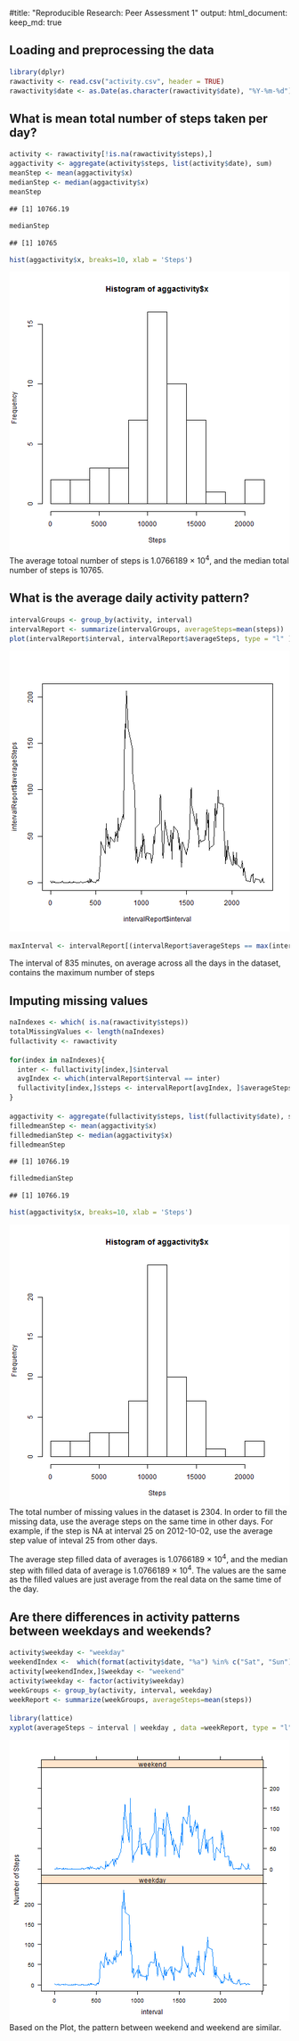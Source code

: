 #title: "Reproducible Research: Peer Assessment 1"
output: 
  html_document:
    keep_md: true



## Loading and preprocessing the data

```r
library(dplyr)
rawactivity <- read.csv("activity.csv", header = TRUE)
rawactivity$date <- as.Date(as.character(rawactivity$date), "%Y-%m-%d")
```


## What is mean total number of steps taken per day?

```r
activity <- rawactivity[!is.na(rawactivity$steps),]
aggactivity <- aggregate(activity$steps, list(activity$date), sum)
meanStep <- mean(aggactivity$x)
medianStep <- median(aggactivity$x)
meanStep
```

```
## [1] 10766.19
```

```r
medianStep
```

```
## [1] 10765
```

```r
hist(aggactivity$x, breaks=10, xlab = 'Steps')
```

![plot of chunk totalSteps](figure/totalSteps-1.png) 
The average totoal number of steps is 1.0766189 &times; 10<sup>4</sup>, and the median total number of steps is 10765.

## What is the average daily activity pattern?

```r
intervalGroups <- group_by(activity, interval)
intervalReport <- summarize(intervalGroups, averageSteps=mean(steps))
plot(intervalReport$interval, intervalReport$averageSteps, type = "l" )
```

![plot of chunk stepsInterval](figure/stepsInterval-1.png) 

```r
maxInterval <- intervalReport[(intervalReport$averageSteps == max(intervalReport$averageSteps)), c("interval")]
```
The interval of 835 minutes, on average across all the days in the dataset, contains the maximum number of steps

## Imputing missing values

```r
naIndexes <- which( is.na(rawactivity$steps))
totalMissingValues <- length(naIndexes)
fullactivity <- rawactivity

for(index in naIndexes){
  inter <- fullactivity[index,]$interval
  avgIndex <- which(intervalReport$interval == inter)
  fullactivity[index,]$steps <- intervalReport[avgIndex, ]$averageSteps
}

aggactivity <- aggregate(fullactivity$steps, list(fullactivity$date), sum)
filledmeanStep <- mean(aggactivity$x)
filledmedianStep <- median(aggactivity$x)
filledmeanStep
```

```
## [1] 10766.19
```

```r
filledmedianStep
```

```
## [1] 10766.19
```

```r
hist(aggactivity$x, breaks=10, xlab = 'Steps')
```

![plot of chunk fillMissingValues](figure/fillMissingValues-1.png) 
The total number of missing values in the dataset is 2304.  In order to fill the missing data, use the average steps on the same time in other days.  For example, if the step is NA at interval 25 on 2012-10-02, use the average step value of inteval 25 from other days.

The average step filled data of averages is 1.0766189 &times; 10<sup>4</sup>, and the median step with filled data of average is 1.0766189 &times; 10<sup>4</sup>.  The values are the same as the filled values are just average from the real data on the same time of the day.

## Are there differences in activity patterns between weekdays and weekends?

```r
activity$weekday <- "weekday"
weekendIndex <-  which(format(activity$date, "%a") %in% c("Sat", "Sun"))
activity[weekendIndex,]$weekday <- "weekend"
activity$weekday <- factor(activity$weekday)
weekGroups <- group_by(activity, interval, weekday)
weekReport <- summarize(weekGroups, averageSteps=mean(steps))

library(lattice)
xyplot(averageSteps ~ interval | weekday , data =weekReport, type = "l" , layout=c(1,2), ylab="Number of Steps")
```

![plot of chunk weekdayPattern](figure/weekdayPattern-1.png) 
Based on the Plot, the pattern between weekend and weekend are similar.

